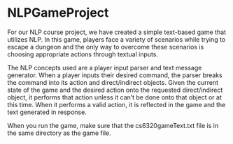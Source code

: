 # NLPGameProject

For our NLP course project, we have created a simple text-based game that utilizes NLP. In this game, players face a variety of scenarios while trying to escape a dungeon and the only way to overcome these scenarios is choosing appropriate actions through textual inputs.

The NLP concepts used are a player input parser and text message generator. When a player inputs their desired command, the parser breaks the command into its action and direct/indirect objects. Given the current state of the game and the desired action onto the requested direct/indirect object, it performs that action unless it can’t be done onto that object or at this time. When it performs a valid action, it is reflected in the game and the text generated in response.

When you run the game, make sure that the cs6320gameText.txt file is in the same directory as the game file.
